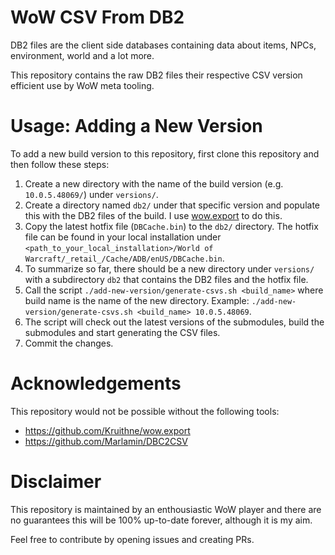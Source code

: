 # WoW CSV From DB2

DB2 files are the client side databases containing data about items, NPCs, environment, world and a lot more.

This repository contains the raw DB2 files their respective CSV version efficient use by WoW meta tooling.

# Usage: Adding a New Version

To add a new build version to this repository, first clone this repository and then follow these steps:

1. Create a new directory with the name of the build version (e.g. `10.0.5.48069/`) under `versions/`.
2. Create a directory named `db2/` under that specific version and populate this with the DB2 files of the build. I use [wow.export](https://github.com/Kruithne/wow.export) to do this.
3. Copy the latest hotfix file (`DBCache.bin`) to the `db2/` directory. The hotfix file can be found in your local installation under `<path_to_your_local_installation>/World of Warcraft/_retail_/Cache/ADB/enUS/DBCache.bin`.
4. To summarize so far, there should be a new directory under `versions/` with a subdirectory `db2` that contains the DB2 files and the hotfix file.
5. Call the script `./add-new-version/generate-csvs.sh <build_name>` where build name is the name of the new directory. Example: `./add-new-version/generate-csvs.sh <build_name> 10.0.5.48069`.
6. The script will check out the latest versions of the submodules, build the submodules and start generating the CSV files.
7. Commit the changes.

# Acknowledgements

This repository would not be possible without the following tools:

* https://github.com/Kruithne/wow.export
* https://github.com/Marlamin/DBC2CSV

# Disclaimer

This repository is maintained by an enthousiastic WoW player and there are no guarantees this will be 100% up-to-date forever, although it is my aim.

Feel free to contribute by opening issues and creating PRs.
